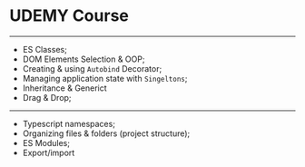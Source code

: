 # UDEMY Course
-------------------------------

* ES Classes;
* DOM Elements Selection & OOP;
* Creating & using `Autobind` Decorator;
* Managing application state with `Singeltons`;
* Inheritance & Generict
* Drag & Drop;
-------------------------------

* Typescript namespaces;
* Organizing files & folders (project structure);
* ES Modules;
* Export/import
